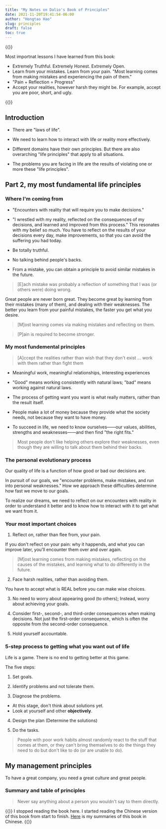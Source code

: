 ```yaml
---
title: "My Notes on Dalio's Book of Principles"
date: 2021-11-20T19:41:54-06:00
author: "Hongtao Hao"
slug: principles
draft: false
toc: true
---
```

{{<block class="info">}}

Most importnat lessons I have learned from this book:

  - Extremely Truthful. Extremely Honest. Extremely Open. 
  - Learn from your mistakes. Learn from your pain. "Most learning comes from making mistakes and experiencing the pain of them."
  - "Pain + Reflection = Progress"
  - Accept your realities, however harsh they might be. For example, accept you are poor, short, and ugly. 

{{<end>}}

## Introduction

- There are "laws of life". 

- We need to learn how to interact with life or reality more effectively. 

- Different domains have their own principles. But there are also overarching "life principles" that apply to all situations. 

- The problems you are facing in life are the results of violating one or more these "life principles". 

## Part 2, my most fundamental life principles

### Where I'm coming from

- "Encounters with reality that will require you to make decisions."

- "I wrestled with my reality, reflected on the consequences of my decisions, and learned and improved from this process." This resonates with my belief so much. You have to reflect on the results of your decisions every day, make improvements, so that you can avoid the suffering you had today. 

- Be totally truthful. 

- No talking behind people's backs. 

- From a mistake, you can obtain a principle to avoid similar mistakes in the future. 

>[E]ach mistake was probably a reflection of something that I was (or others were) doing wrong. 

Great people are never born great. They become great by learning from their mistakes (many of them), and dealing with their weaknesses. The better you learn from your painful mistakes, the faster you get what you desire. 

>[M]ost learning comes via making mistakes and reflecting on them. 

>[P]ain is required to become stronger. 

### My most fundemental principles

>[A]ccept the realities rather than wish that they don't exist ... work with them rather than fight them

- Meaningful work, meaningful relationships, interesting experiences

- "Good" means working consistently with natural laws; "bad" means working against natural laws. 

- The process of getting want you want is what really matters, rather than the result itself. 

- People make a lot of money because they provide what the society needs, not because they want to have money. 

- To succeed in life, we need to know ourselves——our values, abilities, strengths and weaknesses——and then find "the right fits."

>Most people don't like helping others explore their weaknesses, even though they are willing to talk about them behind their backs. 

### The personal evolutionary process

Our quality of life is a function of how good or bad our decisions are.

In pursuit of our goals, we "encounter problems, make mistakes, and run into personal weaknesses." How we approach these difficulties determine how fast we move to our goals. 

To realize our dreams, we need to reflect on our encounters with reality in order to understand it better and to know how to interact with it to get what we want from it. 

### Your most important choices

1. Reflect on, rather than flee from, your pain. 

If you don't reflect on your pain: why it happends, and what you can improve later, you'll encounter them over and over again. 

>[M]ost learning comes from making mistakes, reflecting on the causes of the mistakes, and learning what to do differently in the future. 

2. Face harsh realities, rather than avoiding them. 

You have to accept what is REAL before you can make wise choices. 

3. No need to worry about appearing good (to others); Instead, worry about achieving your goals. 

4. Consider first-, second-, and third-order consequences when making decisions. Not just the first-order consequence, which is often the opposite from the second-order consequence. 

5. Hold yourself accountable. 

### 5-step process to getting what you want out of life

Life is a game. There is no end to getting better at this game. 

The five steps:

1. Set goals. 

<!-- For me:
  - Publish one on Nature or Science. 
  - Keep physically fit.  -->

2. Identify problems and not tolerate them.

3. Diagnose the problems. 
  - At this stage, don't think about solutions yet. 
  - Look at yourself and other **objectively**. 

4. Design the plan (Determine the solutions)

5. Do the tasks. 

>People with poor work habits almost randomly react to the stuff that comes at them, or they can't bring themselves to do the things they need to do but don't like to do (or are unable to do).

## My management principles

To have a great company, you need a great culture and great people. 

### Summary and table of principles

>Never say anything about a person you wouldn't say to them directly. 

{{<block class="info">}}
	I stopped reading the book here. I started reading the Chinese version of this book from start to finish. [Here](/cn/blog/2021/11/20/principles) is my summaries of this book in Chinese. 
{{<end>}}